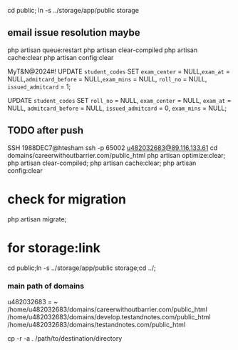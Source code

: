 cd public;
ln -s ../storage/app/public storage

## email issue resolution maybe
php artisan queue:restart
php artisan clear-compiled
php artisan cache:clear
php artisan config:clear

MyT&N@2024#!
UPDATE `student_codes` SET `exam_center` = NULL,`exam_at` = NULL,`admitcard_before` = NULL,`exam_mins` = NULL, `roll_no` = NULL, `issued_admitcard` = 1;

UPDATE `student_codes` 
SET `roll_no` = NULL,
`exam_center` = NULL,
`exam_at` = NULL,
`admitcard_before` = NULL,
`issued_admitcard` = 0,
`exam_mins` = NULL;


## TODO after push
SSH 1988DEC7@htesham
ssh -p 65002 u482032683@89.116.133.61
cd domains/careerwithoutbarrier.com/public_html
php artisan optimize:clear; php artisan clear-compiled; php artisan cache:clear; php artisan config:clear
# check for migration
php artisan migrate;
# for storage:link
cd public;ln -s ../storage/app/public storage;cd ../;

### main path of domains
u482032683 = ~
/home/u482032683/domains/careerwithoutbarrier.com/public_html
/home/u482032683/domains/develop.testandnotes.com/public_html
/home/u482032683/domains/testandnotes.com/public_html

cp -r -a . /path/to/destination/directory
